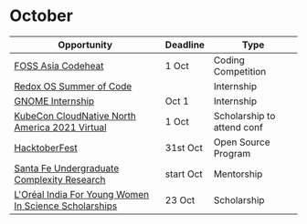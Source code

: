 # October

Opportunity|Deadline|Type
----|-----|-----
[FOSS Asia Codeheat](https://codeheat.org/) | 1 Oct | Coding Competition
[Redox OS Summer of Code](https://www.redox-os.org/rsoc/) |  | Internship
[GNOME Internship](https://wiki.gnome.org/Internships) | Oct 1 | Internship
[KubeCon CloudNative North America 2021 Virtual](https://events.linuxfoundation.org/kubecon-cloudnativecon-north-america/attend/scholarships/) | 1 Oct | Scholarship to attend conf
[HacktoberFest](https://hacktoberfest.digitalocean.com/) | 31st Oct | Open Source Program
[Santa Fe Undergraduate Complexity Research](https://www.santafe.edu/engage/learn/programs/undergraduate-complexity-research)| start Oct | Mentorship
[L'Oréal India For Young Women In Science Scholarships](https://www.buddy4study.com/page/loreal-india-for-young-women-in-science-scholarships) | 23 Oct | Scholarship
